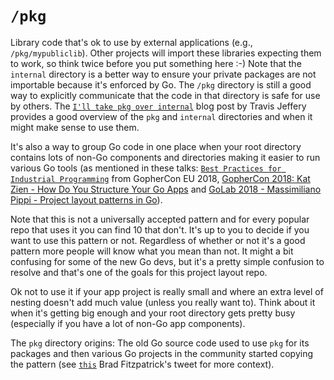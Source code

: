 # `/pkg`

Library code that's ok to use by external applications (e.g., `/pkg/mypubliclib`). 
Other projects will import these libraries expecting them to work, so think twice before you put something here :-) 
Note that the `internal` directory is a better way to ensure your private packages are not importable 
because it's enforced by Go. The `/pkg` directory is still a good way to explicitly communicate 
that the code in that directory is safe for use by others. 
The [`I'll take pkg over internal`](https://travisjeffery.com/b/2019/11/i-ll-take-pkg-over-internal/) 
blog post by Travis Jeffery provides a good overview of the `pkg` and `internal` directories 
and when it might make sense to use them.

It's also a way to group Go code in one place when your root directory contains lots of non-Go components 
and directories making it easier to run various Go tools (as mentioned in these talks: 
[`Best Practices for Industrial Programming`](https://www.youtube.com/watch?v=PTE4VJIdHPg) from GopherCon EU 2018, 
[GopherCon 2018: Kat Zien - How Do You Structure Your Go Apps](https://www.youtube.com/watch?v=oL6JBUk6tj0) 
and [GoLab 2018 - Massimiliano Pippi - Project layout patterns in Go](https://www.youtube.com/watch?v=3gQa1LWwuzk)).

Note that this is not a universally accepted pattern and for every popular repo that uses it you can find 10 that don't. 
It's up to you to decide if you want to use this pattern or not. 
Regardless of whether or not it's a good pattern more people will know what you mean than not. 
It might a bit confusing for some of the new Go devs, 
but it's a pretty simple confusion to resolve and that's one of the goals for this project layout repo.

Ok not to use it if your app project is really small and where an extra level of nesting doesn't 
add much value (unless you really want to). Think about it when it's getting big enough 
and your root directory gets pretty busy (especially if you have a lot of non-Go app components).

The `pkg` directory origins: The old Go source code used to use `pkg` for its packages and then various 
Go projects in the community started copying the pattern 
(see [`this`](https://twitter.com/bradfitz/status/1039512487538970624) Brad Fitzpatrick's tweet for more context).
